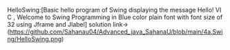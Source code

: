 HelloSwing:[Basic hello program of Swing displaying the message Hello! VI C , Welcome to Swing
Programming in Blue color plain font with font size of 32 using Jframe and Jlabel]
solution link->(https://github.com/Sahanau04/Advanced_java_SahanaU/blob/main/4a.Swing/HelloSwing.png)
